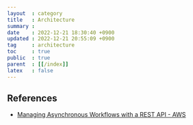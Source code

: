 ```yaml
---
layout  : category
title   : Architecture
summary : 
date    : 2022-12-21 18:30:40 +0900
updated : 2022-12-21 20:55:09 +0900
tag     : architecture
toc     : true
public  : true
parent  : [[/index]]
latex   : false
---
```


## References

- [Managing Asynchronous Workflows with a REST API - AWS](https://aws.amazon.com/ko/blogs/architecture/managing-asynchronous-workflows-with-a-rest-api/)